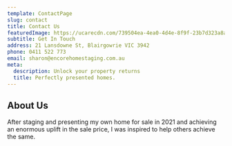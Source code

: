 ```yaml
---
template: ContactPage
slug: contact
title: Contact Us
featuredImage: https://ucarecdn.com/739504ea-4ea0-4d4e-8f9f-23b7d323a8a9/
subtitle: Get In Touch
address: 21 Lansdowne St, Blairgowrie VIC 3942
phone: 0411 522 773
email: sharon@encorehomestaging.com.au
meta:
  description: Unlock your property returns
  title: Perfectly presented homes.
---
```

## About Us

After staging and presenting my own home for sale in 2021 and achieving an enormous uplift in the sale price, I was inspired to help others achieve the same. 